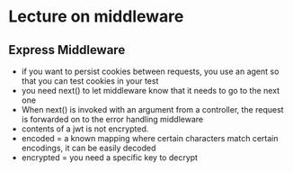 # Lecture on middleware

## Express Middleware

- if you want to persist cookies between requests, you use an agent so that you can test cookies in your test
- you need next() to let middleware know that it needs to go to the next one
- When next() is invoked with an argument from a controller, the request is forwarded on to the error handling middleware
- contents of a jwt is not encrypted.
- encoded = a known mapping where certain characters match certain encodings, it can be easily decoded
- encrypted = you need a specific key to decrypt

